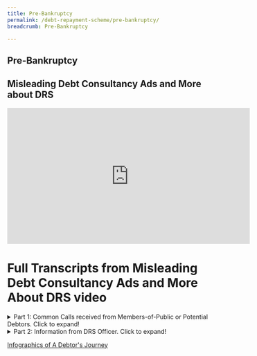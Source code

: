 ```yaml
---
title: Pre-Bankruptcy
permalink: /debt-repayment-scheme/pre-bankruptcy/
breadcrumb: Pre-Bankruptcy

---
```


Pre-Bankruptcy
---
Misleading Debt Consultancy Ads and More about DRS
---

  <div class="bp-youtube">
  <iframe width="560" height="315" src="https://youtu.be/q-JSLUSi08M" title="Misleading Debt Consultancy Ads and More About DRS" alt="Misleading Debt Consultancy Ads and More About DRS" frameborder="0" allow="accelerometer; autoplay; encrypted-media; gyroscope; picture-in-picture" allowfullscreen></iframe>
  </div>

# Full Transcripts from Misleading Debt Consultancy Ads and More About DRS video
<details>
  <summary>Part 1: Common Calls received from Members-of-Public or Potential Debtors. Click to expand!</summary>
 
Caller: So I went to this certain debt consultancy firm to seek their advice. Wah I tell you, they charge their fees in thousands of dollars. I am considering to apply for the     Debt Repayment Scheme (DRS) but I’m not sure about some of the information. 

Basically, I want to check. Is it true to be able to be eligible for the Debt Repayment scheme, I need to file a bankruptcy application?

MinLaw Services Centre: Yes, sir, that is correct. To be considered for Debt Repayment Scheme, you must first file a bankruptcy application.The bankruptcy application will be heard in the High Court and you may be referred by the court to the Official Assignee to help in assessing your suitability to be placed under Debt Repayment Scheme. Please note that there will be criteria which you have to fulfil, such as the total debt owed is not more than $150,000. And most importantly, you must be employed. Otherwise, you may end up becoming a bankrupt if you do not meet the suitability criteria.

Caller: Wah confirm or not? That’s different from what I heard leh, they said don’t worry. 

MinLaw Services Centre:Yes sir, it's good that you called to check to actually find out more about it.
  
</details>

<details>
  <summary>Part 2: Information from DRS Officer. Click to expand!</summary>

Hi, this is Alvin Loo from the Insolvency Office under Ministry of Law. It is true that we do receive calls on Debt Consultancy Firms. 
 
As you can tell from the conversation earlier, the feedback we receive is mostly related to the fees charged by some of these companies. There are also calls to verify the information that members of public receive from some of these companies.  
 
The Debt Consultancy Firms are companies that advise individuals on the various types of debt management solutions that are out there in the market. On top of that, they also help their customers to prepare legal documents to submit to us and to the Court. We understand that they charge a fee for their services. 
 
It is important for us to state that we do not endorse their services and  we cannot offer any recommendations when it comes to the debt consultancy firms so if you see MinLaw associated with any of the social media or advertisements out there, please call us and check with us.  
 
You are strongly encouraged to do your research when you encounter advertisements that appear too good to be true. For example, if the claim is that you can get a discount of up to 70 percent off your total debt, that is actually a huge discount and it’s a figure you should be very skeptical about.  
 
One thing to note about Debt Repayment Scheme is that one is expected to pay off his debts to the best of his ability. So, there is certainly no guarantee that there will be a huge discount off your debt at the end of the day.  
 
Straits Times actually published a very useful article on the various types of debt resolution options in Singapore, we will leave the link in the description box (https://www.straitstimes.com/business/schemes-that-help-you-manage-repayment). Just to summarise the key messages, there are various options in Singapore. First, you have the Debt Consolidation Plan, that is offered by the financial institutions directly. There is also the Debt Management Programme and that is offered by Credit Counselling Singapore. Lastly, there is also Debt Repayment Scheme and that is administered by Ministry of Law.  
 
In summary, the debt repayment scheme is essentially for helping people to avoid getting into bankruptcy. Through this scheme, people who are in debt and have difficulty paying off the debt, can have their debt restructured into monthly instalments, for repayment within a period of five years. By doing so, they will get to avoid bankruptcy. 
 
The important thing that we want the public to know is that there is no direct application for the Debt Repayment Scheme. You would only be considered for the Debt Repayment Scheme if a bankruptcy application has been filed against you. There are two ways in which a bankruptcy application can be filed against you. There are two ways in which a bankruptcy application can be filed against you. The first one is of course it is filed by a debtor, himself. The second way is when a creditor files a bankruptcy application against the debtor.  
 
Once a bankruptcy application is filed, the case will be heard in the court. The court will then decide if the case should be referred to the Official Assignee for an assessment of the person’s suitability for the scheme. So here, it is important for everyone to note that the assessment result might not be favourable to a person. When a person is found to be unsuitable for Debt Repayment Scheme, he or she may eventually become a bankrupt. 
 
One of the few misconceptions that debtors may have is that they have to pay a huge fee in order to get proper debt management advice. That is not true as there many other low cost or even free assistance out there.  
 
At the end of the day if you prefer to have an expert to talk to, we would recommend that you approach a non-profit organisation like Credit Counselling Singapore. We understand that there is a small one-time fee that you need to pay to CCS but their info talks are actually free of charge. For more information, you can actually contact them directly.  
 
If you are still in doubt and would like to find out more about the Debt Repayment Scheme under the Ministry of Law, please visit our website or you can call us at 1800-2255-529. 
 
</details>

  
[Infographics of A Debtor's Journey ](/files/ADebtorsJourney.pdf/) <br>
